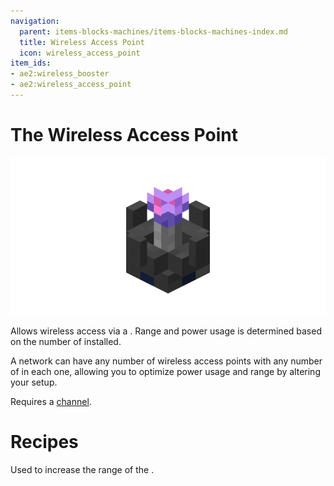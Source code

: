 ```yaml
---
navigation:
  parent: items-blocks-machines/items-blocks-machines-index.md
  title: Wireless Access Point
  icon: wireless_access_point
item_ids:
- ae2:wireless_booster
- ae2:wireless_access_point
---
```

# The Wireless Access Point

![A picture of a wireless access point.](../assets/blocks/wireless_access_point.png)

Allows wireless access via a <ItemLink id="wireless_terminal" />.
Range and power usage is determined based on the number of <ItemLink id="wireless_booster" /> installed.

A network can have any number of wireless access points with any number
of <ItemLink id="wireless_booster" /> in each one, allowing you to optimize power usage
and range by altering your setup.

Requires a [channel](channels.md).

# Recipes

<RecipeFor id="wireless_access_point" />

Used to increase the range of the <ItemLink id="wireless_access_point"/>.

<RecipeFor id="wireless_booster" />
